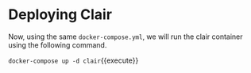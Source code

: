 # Deploying Clair

Now, using the same `docker-compose.yml`, we will run the clair container using the following command.

`docker-compose up -d clair`{{execute}}
